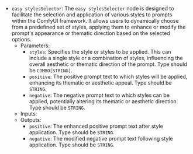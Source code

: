 - `easy stylesSelector`: The `easy stylesSelector` node is designed to facilitate the selection and application of various styles to prompts within the ComfyUI framework. It allows users to dynamically choose from a predefined set of styles, applying them to enhance or modify the prompt's appearance or thematic direction based on the selected options.
    - Parameters:
        - `styles`: Specifies the style or styles to be applied. This can include a single style or a combination of styles, influencing the overall aesthetic or thematic direction of the prompt. Type should be `COMBO[STRING]`.
        - `positive`: The positive prompt text to which styles will be applied, enhancing its thematic or aesthetic appeal. Type should be `STRING`.
        - `negative`: The negative prompt text to which styles can be applied, potentially altering its thematic or aesthetic direction. Type should be `STRING`.
    - Inputs:
    - Outputs:
        - `positive`: The enhanced positive prompt text after style application. Type should be `STRING`.
        - `negative`: The modified negative prompt text following style application. Type should be `STRING`.
